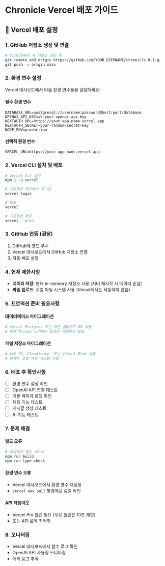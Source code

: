 # Chronicle Vercel 배포 가이드

## 🚀 Vercel 배포 설정

### 1. GitHub 저장소 생성 및 연결

```bash
# GitHub에서 새 저장소 생성 후
git remote add origin https://github.com/YOUR_USERNAME/chronicle-0.1.git
git push -u origin main
```

### 2. 환경 변수 설정

Vercel 대시보드에서 다음 환경 변수들을 설정하세요:

#### 필수 환경 변수
```
DATABASE_URL=postgresql://username:password@host:port/database
OPENAI_API_KEY=sk-your-openai-api-key
NEXTAUTH_URL=https://your-app-name.vercel.app
NEXTAUTH_SECRET=your-random-secret-key
NODE_ENV=production
```

#### 선택적 환경 변수
```
VERCEL_URL=https://your-app-name.vercel.app
```

### 2. Vercel CLI 설치 및 배포

```bash
# Vercel CLI 설치
npm i -g vercel

# 프로젝트 루트에서 로그인
vercel login

# 배포
vercel

# 프로덕션 배포
vercel --prod
```

### 3. GitHub 연동 (권장)

1. GitHub에 코드 푸시
2. Vercel 대시보드에서 GitHub 저장소 연결
3. 자동 배포 설정

### 4. 현재 제한사항

- **데이터 저장**: 현재 in-memory 저장소 사용 (서버 재시작 시 데이터 손실)
- **파일 업로드**: 로컬 파일 시스템 사용 (Vercel에서는 작동하지 않음)

### 5. 프로덕션 준비 필요사항

#### 데이터베이스 마이그레이션
```bash
# Vercel Postgres 또는 다른 클라우드 DB 사용
# 현재 Prisma 스키마는 있지만 사용하지 않음
```

#### 파일 저장소 마이그레이션
```bash
# AWS S3, Cloudinary, 또는 Vercel Blob 사용
# 현재는 로컬 파일 시스템 사용
```

### 6. 배포 후 확인사항

- [ ] 환경 변수 설정 확인
- [ ] OpenAI API 연결 테스트
- [ ] 기본 페이지 로딩 확인
- [ ] 채팅 기능 테스트
- [ ] 게시글 생성 테스트
- [ ] AI 기능 테스트

### 7. 문제 해결

#### 빌드 오류
```bash
# 로컬에서 빌드 테스트
npm run build
npm run type-check
```

#### 환경 변수 오류
- Vercel 대시보드에서 환경 변수 재설정
- `vercel env pull` 명령어로 로컬 확인

#### API 타임아웃
- Vercel Pro 플랜 필요 (무료 플랜은 10초 제한)
- 또는 API 로직 최적화

### 8. 모니터링

- Vercel 대시보드에서 함수 로그 확인
- OpenAI API 사용량 모니터링
- 에러 로그 추적


